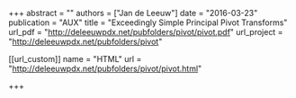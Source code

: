 +++
abstract = ""
authors = ["Jan de Leeuw"]
date = "2016-03-23"
publication = "AUX"
title = "Exceedingly Simple Principal Pivot Transforms"
url_pdf = "http://deleeuwpdx.net/pubfolders/pivot/pivot.pdf"
url_project = "http://deleeuwpdx.net/pubfolders/pivot"


[[url_custom]]
name = "HTML"
url = "http://deleeuwpdx.net/pubfolders/pivot/pivot.html"

+++

